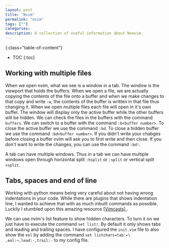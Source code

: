 ```yaml
--- 
layout: post 
title: "Nvim" 
permalink: "nvim"
tags: [""] 
categories: 
description: A collection of useful information about Neovim.
---
```


{:class="table-of-content"}
* TOC 
{:toc}

## Working with multiple files

When we open nvim, what we see is a window in a tab. The window is the viewport
that holds the buffers. When we open a file, we are actually copying the
contents of the file onto a buffer and when we make changes to that copy and 
write `:w`, the contents of the buffer is written in that file thus changing
it. When we open multiple files each file will open in it's own buffer. The 
window will display only the active buffer while the other buffers will be hidden. 
We can check the files in the buffers with the command `buffers`. We can switch to
a buffer with the command `:b<buffer number>`. To close the active
buffer we use the command `:bd`. To close a hidden buffer we use the command
`:bd<buffer number>`. If you didn't write your chabges before closing a
buffer nvim will ask you to first write and then close. If you don't want to
write the changes, you can use the command `:bd!`.

A tab can have multiple windows. Thus in a tab we can have multiple windows open
through horizontal split `:hsplit` or `:split` or vertical split 
`vsplit`.

## Tabs, spaces and end of line
Working with python means being very careful about not having wrong indentations
in your code. While there are plugins that shows indentation line, I wanted to 
achieve that with as much inbuilt commands as possible. Luckily I stumbled upon this
amazing resource [ [Vimcasts] ]( http://vimcasts.org/episodes/page/8/ ).

We can use nvim's list feature to show hidden characters. To turn it on we just
have to execute the command `set list!`. By default it only shows tabs and
leading and trailing spaces. I have configured the `init.vim` file to also show
the `eol` by adding the command `set listchars=tab:▸\
,eol:¬,lead:-,trail:-` to my config file.

